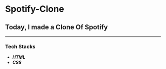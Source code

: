 # Spotify-Clone

## Today, I made a Clone Of Spotify
----------
### Tech Stacks
- ***HTML***
- ***CSS***
  
